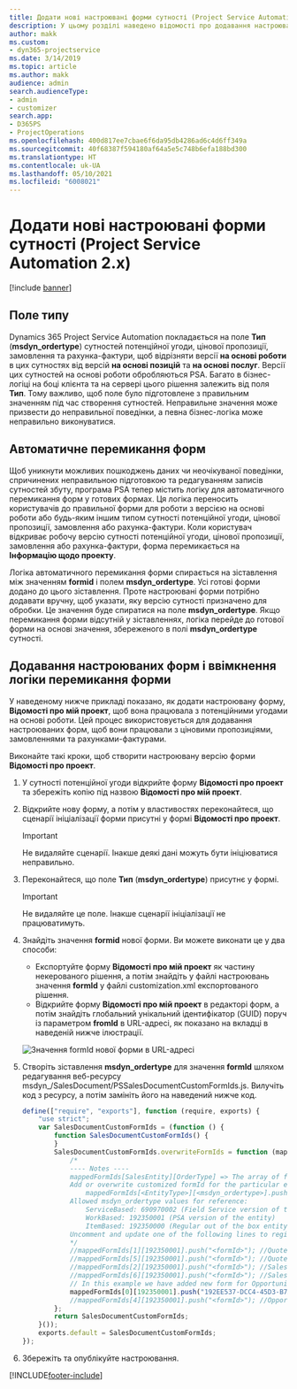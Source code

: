 ```yaml
---
title: Додати нові настроювані форми сутності (Project Service Automation 2.x)
description: У цьому розділі наведено відомості про додавання настроюваних форм сутностей до потенційних угод, цінових пропозицій, замовлень або рахунків-фактур у Dynamics 365 Project Service Automation 2.x.
author: makk
ms.custom:
- dyn365-projectservice
ms.date: 3/14/2019
ms.topic: article
ms.author: makk
audience: admin
search.audienceType:
- admin
- customizer
search.app:
- D365PS
- ProjectOperations
ms.openlocfilehash: 400d817ee7cbae6f6da95db4286ad6c4d6ff349a
ms.sourcegitcommit: 40f68387f594180af64a5e5c748b6efa188bd300
ms.translationtype: HT
ms.contentlocale: uk-UA
ms.lasthandoff: 05/10/2021
ms.locfileid: "6008021"
---
```

# <a name="add-new-custom-entity-forms-project-service-automation-2x"></a>Додати нові настроювані форми сутності (Project Service Automation 2.x)

[!include [banner](../../includes/psa-now-project-operations.md)]

## <a name="type-field"></a>Поле типу 

Dynamics 365 Project Service Automation покладається на поле **Тип** (**msdyn\_ordertype**) сутностей потенційної угоди, цінової пропозиції, замовлення та рахунка-фактури, щоб відрізняти версії **на основі роботи** в цих сутностях від версій **на основі позицій** та **на основі послуг**. Версії цих сутностей на основі роботи обробляються PSA. Багато в бізнес-логіці на боці клієнта та на сервері цього рішення залежить від поля **Тип**. Тому важливо, щоб поле було підготовлене з правильним значенням під час створення сутностей. Неправильне значення може призвести до неправильної поведінки, а певна бізнес-логіка може неправильно виконуватися.

## <a name="automatic-form-switching"></a>Автоматичне перемикання форм

Щоб уникнути можливих пошкоджень даних чи неочікуваної поведінки, спричинених неправильною підготовкою та редагуванням записів сутностей збуту, програма PSA тепер містить логіку для автоматичного перемикання форм у готових формах. Ця логіка переносить користувачів до правильної форми для роботи з версією на основі роботи або будь-яким іншим типом сутності потенційної угоди, цінової пропозиції, замовлення або рахунка-фактури. Коли користувач відкриває робочу версію сутності потенційної угоди, цінової пропозиції, замовлення або рахунка-фактури, форма перемикається на **Інформацію щодо проекту**.

Логіка автоматичного перемикання форми спирається на зіставлення між значенням **formid** і полем **msdyn\_ordertype**. Усі готові форми додано до цього зіставлення. Проте настроювані форми потрібно додавати вручну, щоб указати, яку версію сутності призначено для обробки. Це значення буде спиратися на поле **msdyn\_ordertype**. Якщо перемикання форми відсутній у зіставленнях, логіка перейде до готової форми на основі значення, збереженого в полі **msdyn\_ordertype** сутності.

## <a name="add-custom-forms-and-turn-on-the-form-switching-logic"></a>Додавання настроюваних форм і ввімкнення логіки перемикання форми

У наведеному нижче прикладі показано, як додати настроювану форму, **Відомості про мій проект**, щоб вона працювала з потенційними угодами на основі роботи. Цей процес використовується для додавання настроюваних форм, щоб вони працювали з ціновими пропозиціями, замовленнями та рахунками-фактурами.

Виконайте такі кроки, щоб створити настроювану версію форми **Відомості про проект**.

1. У сутності потенційної угоди відкрийте форму **Відомості про проект** та збережіть копію під назвою **Відомості про мій проект**.
2. Відкрийте нову форму, а потім у властивостях переконайтеся, що сценарії ініціалізації форми присутні у формі **Відомості про проект**. 

    > [!IMPORTANT]
    > Не видаляйте сценарії. Інакше деякі дані можуть бути ініціюватися неправильно.

3. Переконайтеся, що поле **Тип** (**msdyn\_ordertype**) присутнє у формі. 

    > [!IMPORTANT]
    > Не видаляйте це поле. Інакше сценарії ініціалізації не працюватимуть.

4. Знайдіть значення **formid** нової форми. Ви можете виконати це у два способи:

    - Експортуйте форму **Відомості про мій проект** як частину некерованого рішення, а потім знайдіть у файлі настроювань значення **formId** у файлі customization.xml експортованого рішення.
    - Відкрийте форму **Відомості про мій проект** в редакторі форм, а потім знайдіть глобальний унікальний ідентифікатор (GUID) поруч із параметром **fromId** в URL-адресі, як показано на вкладці в наведеній нижче ілюстрації.

    ![Значення formId нової форми в URL-адресі](media/how-to-add-custom-forms-in-v2.0.png)

5. Створіть зіставлення **msdyn\_ordertype** для значення **formId** шляхом редагування веб-ресурсу msdyn\_/SalesDocument/PSSalesDocumentCustomFormIds.js. Вилучіть код з ресурсу, а потім замініть його на наведений нижче код.

    ```javascript
    define(["require", "exports"], function (require, exports) {
        "use strict";
        var SalesDocumentCustomFormIds = (function () {
            function SalesDocumentCustomFormIds() {
            }
            SalesDocumentCustomFormIds.overwriteFormIds = function (mappedFormIds) {
                /*
                ---- Notes ----
                mappedFormIds[SalesEntity][OrderType] => The array of forms IDs that support particular entity and order type
                Add or overwrite customized formId for the particular entity and order type by calling:
                    mappedFormIds[<EntityType>][<msdyn_ordertype>].push("<formId>");
                Allowed msdyn_ordertype values for reference:
                    ServiceBased: 690970002 (Field Service version of the entity)
                    WorkBased: 192350001 (PSA version of the entity)
                    ItemBased: 192350000 (Regular out of the box entity)
                Uncomment and update one of the following lines to register custom PSA form for required entity:
                */      
                //mappedFormIds[1][192350001].push("<formId>"); //Quote
                //mappedFormIds[5][192350001].push("<formId>"); //Quote Line
                //mappedFormIds[2][192350001].push("<formId>"); //Sales Order
                //mappedFormIds[6][192350001].push("<formId>"); //Sales Order Line
                // In this example we have added new form for Opportunity
                mappedFormIds[0][192350001].push("192EE537-DCC4-45D3-B7AF-EA694B9113D2"); //Opportunity
                //mappedFormIds[4][192350001].push("<formId>"); //Opportunity Line
            };
            return SalesDocumentCustomFormIds;
        }());
        exports.default = SalesDocumentCustomFormIds;
    });
    ```

6. Збережіть та опублікуйте настроювання.


[!INCLUDE[footer-include](../../includes/footer-banner.md)]